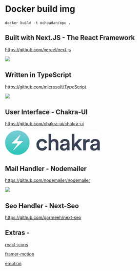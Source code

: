 # Docker build img

`docker build -t ochoadan/opc .`

## Built with Next.JS - The React Framework

https://github.com/vercel/next.js

<a href="https://github.com/vercel/next.js">
<img src="https://assets.vercel.com/image/upload/v1607554385/repositories/next-js/next-logo.png" height="80">
</a>

## Written in TypeScript

https://github.com/microsoft/TypeScript

<a href="https://github.com/microsoft/TypeScript">
<img src="https://external-content.duckduckgo.com/iu/?u=https%3A%2F%2Ftkssharma.com%2Fstatic%2Fe265c0549199861ccf1736cb37001aac%2F79a80%2Ftypescript.png&f=1&nofb=1" width="80" />
</a>

## User Interface - Chakra-UI

https://github.com/chakra-ui/chakra-ui

<a href="https://github.com/chakra-ui/chakra-ui">
<img src="https://raw.githubusercontent.com/chakra-ui/chakra-ui/main/logo/logo-colored@2x.png?raw=true" height="80"/>
</a>

## Mail Handler - Nodemailer

https://github.com/nodemailer/nodemailer

<a href="https://github.com/nodemailer/nodemailer">
<img src="https://nodemailer.com/nm_logo_200x136.png" height="80"/>
</a>

## Seo Handler - Next-Seo

https://github.com/garmeeh/next-seo

## Extras -

<a href="https://github.com/react-icons/react-icons">react-icons</a>

<a href="https://github.com/framer/motion">framer-motion</a>

<a href="https://github.com/emotion-js/emotion">emotion</a>
